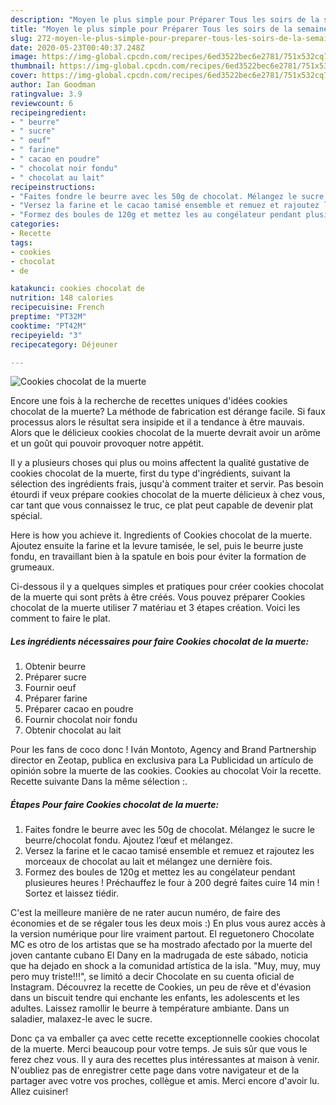 ```yaml
---
description: "Moyen le plus simple pour Préparer Tous les soirs de la semaine Cookies chocolat de la muerte"
title: "Moyen le plus simple pour Préparer Tous les soirs de la semaine Cookies chocolat de la muerte"
slug: 272-moyen-le-plus-simple-pour-preparer-tous-les-soirs-de-la-semaine-cookies-chocolat-de-la-muerte
date: 2020-05-23T00:40:37.248Z
image: https://img-global.cpcdn.com/recipes/6ed3522bec6e2781/751x532cq70/cookies-chocolat-de-la-muerte-photo-principale-de-la-recette.jpg
thumbnail: https://img-global.cpcdn.com/recipes/6ed3522bec6e2781/751x532cq70/cookies-chocolat-de-la-muerte-photo-principale-de-la-recette.jpg
cover: https://img-global.cpcdn.com/recipes/6ed3522bec6e2781/751x532cq70/cookies-chocolat-de-la-muerte-photo-principale-de-la-recette.jpg
author: Ian Goodman
ratingvalue: 3.9
reviewcount: 6
recipeingredient:
- " beurre"
- " sucre"
- " oeuf"
- " farine"
- " cacao en poudre"
- " chocolat noir fondu"
- " chocolat au lait"
recipeinstructions:
- "Faites fondre le beurre avec les 50g de chocolat. Mélangez le sucre le beurre/chocolat fondu. Ajoutez l’œuf et mélangez."
- "Versez la farine et le cacao tamisé ensemble et remuez et rajoutez les morceaux de chocolat au lait et mélangez une dernière fois."
- "Formez des boules de 120g et mettez les au congélateur pendant plusieures heures ! Préchauffez le four à 200 degré faites cuire 14 min ! Sortez et laissez tiédir."
categories:
- Recette
tags:
- cookies
- chocolat
- de

katakunci: cookies chocolat de 
nutrition: 148 calories
recipecuisine: French
preptime: "PT32M"
cooktime: "PT42M"
recipeyield: "3"
recipecategory: Déjeuner

---
```



![Cookies chocolat de la muerte](https://img-global.cpcdn.com/recipes/6ed3522bec6e2781/751x532cq70/cookies-chocolat-de-la-muerte-photo-principale-de-la-recette.jpg)

Encore une fois à la recherche de recettes uniques d'idées cookies chocolat de la muerte? La méthode de fabrication est dérange facile. Si faux processus alors le résultat sera insipide et il a tendance à être mauvais. Alors que le délicieux cookies chocolat de la muerte devrait avoir un arôme et un goût qui pouvoir provoquer notre appétit.

Il y a plusieurs choses qui plus ou moins affectent la qualité gustative de cookies chocolat de la muerte, first du type d'ingrédients, suivant la sélection des ingrédients frais, jusqu'à comment traiter et servir. Pas besoin étourdi if veux prépare cookies chocolat de la muerte délicieux à chez vous, car tant que vous connaissez le truc, ce plat peut capable de devenir plat spécial.

Here is how you achieve it. Ingredients of Cookies chocolat de la muerte. Ajoutez ensuite la farine et la levure tamisée, le sel, puis le beurre juste fondu, en travaillant bien à la spatule en bois pour éviter la formation de grumeaux.


Ci-dessous il y a quelques simples et pratiques pour créer cookies chocolat de la muerte qui sont prêts à être créés. Vous pouvez préparer Cookies chocolat de la muerte utiliser 7 matériau et 3 étapes création. Voici les comment to faire le plat.

<!--inarticleads1-->

##### Les ingrédients nécessaires pour faire Cookies chocolat de la muerte:

1. Obtenir  beurre
1. Préparer  sucre
1. Fournir  oeuf
1. Préparer  farine
1. Préparer  cacao en poudre
1. Fournir  chocolat noir fondu
1. Obtenir  chocolat au lait


Pour les fans de coco donc ! Iván Montoto, Agency and Brand Partnership director en Zeotap, publica en exclusiva para La Publicidad un artículo de opinión sobre la muerte de las cookies. Cookies au chocolat Voir la recette. Recette suivante Dans la même sélection :. 

<!--inarticleads2-->

##### Étapes Pour faire Cookies chocolat de la muerte:

1. Faites fondre le beurre avec les 50g de chocolat. Mélangez le sucre le beurre/chocolat fondu. Ajoutez l’œuf et mélangez.
1. Versez la farine et le cacao tamisé ensemble et remuez et rajoutez les morceaux de chocolat au lait et mélangez une dernière fois.
1. Formez des boules de 120g et mettez les au congélateur pendant plusieures heures ! Préchauffez le four à 200 degré faites cuire 14 min ! Sortez et laissez tiédir.


C&#39;est la meilleure manière de ne rater aucun numéro, de faire des économies et de se régaler tous les deux mois :) En plus vous aurez accès à la version numérique pour lire vraiment partout. El reguetonero Chocolate MC es otro de los artistas que se ha mostrado afectado por la muerte del joven cantante cubano El Dany en la madrugada de este sábado, noticia que ha dejado en shock a la comunidad artística de la isla. &#34;Muy, muy, muy pero muy triste!!!&#34;, se limitó a decir Chocolate en su cuenta oficial de Instagram. Découvrez la recette de Cookies, un peu de rêve et d&#39;évasion dans un biscuit tendre qui enchante les enfants, les adolescents et les adultes. Laissez ramollir le beurre à température ambiante. Dans un saladier, malaxez-le avec le sucre. 


Donc ça va emballer ça avec cette recette exceptionnelle cookies chocolat de la muerte. Merci beaucoup pour votre temps. Je suis sûr que vous le ferez chez vous. Il y aura des recettes plus  intéressantes at maison à venir. N'oubliez pas de enregistrer cette page dans votre navigateur et de la partager avec votre vos proches, collègue et amis. Merci encore d'avoir lu. Allez cuisiner!

